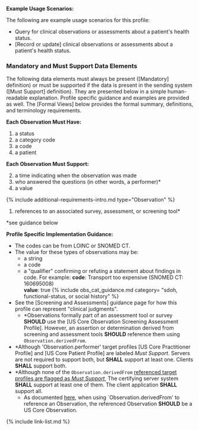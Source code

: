 
**Example Usage Scenarios:**

The following are example usage scenarios for this profile:

-  Query for clinical observations or assessments about a patient's health status.
-  [Record or update] clinical observations or assessments about a patient's health status.

### Mandatory and Must Support Data Elements


The following data elements must always be present ([Mandatory] definition) or must be supported if the data is present in the sending system ([Must Support] definition). They are presented below in a simple human-readable explanation. Profile specific guidance and examples are provided as well. The [Formal Views] below provides the formal summary, definitions, and terminology requirements.

**Each Observation Must Have:**

1. a status
1. a category code
2. a code
3. a patient

**Each Observation Must Support:**

2. a time indicating when the observation was made
3. who answered the questions <span class="bg-success" markdown="1">(in other words, a performer)*</span><!-- new-content -->
4. a value

{% include additional-requirements-intro.md type="Observation" %}

1. references to an associated survey, assessment, or screening tool*

\*see guidance below

**Profile Specific Implementation Guidance:**

- The codes can be from LOINC or SNOMED CT.
- The value for these types of observations may be:
  -  a string
  -  a code
  -  a "qualifier" confirming or refuting a statement about findings in code. For example:
      **code**: Transport too expensive (SNOMED CT: 160695008)  
      **value**: true
{% include obs_cat_guidance.md category= "sdoh, functional-status, or social history" %}
- See the [Screening and Assessments] guidance page for how this profile can represent "clinical judgments".
  - \*Observations formally part of an assessment tool or survey **SHOULD** use the [US Core Observation Screening Assessment Profile]. However, an assertion or determination derived from screening and assessment tools **SHOULD** reference them using `Observation.derivedFrom`.
-   <span class="bg-success" markdown="1">\*Although 'Observation.performer' target profiles [US Core Practitioner Profile] and [US Core Patient Profile] are labeled *Must Support*. Servers are not required to support both, but **SHALL** support at least one. Clients **SHALL** support both.</span><!-- new-content -->
-  <span class="bg-success" markdown="1">\*Although none of the `Observation.derivedFrom` [referenced target profiles are flagged as *Must Support*](must-support.html#must-support---resource-references), The certifying server system **SHALL** support at least one of them. The client application **SHALL** support all.</span><!-- new-content -->
   - As documented [here](general-guidance.html#referencing-us-core-profiles), when using `Observation.derivedFrom' to reference an Observation, the referenced Observation **SHOULD** be a US Core Observation.

{% include link-list.md %}
